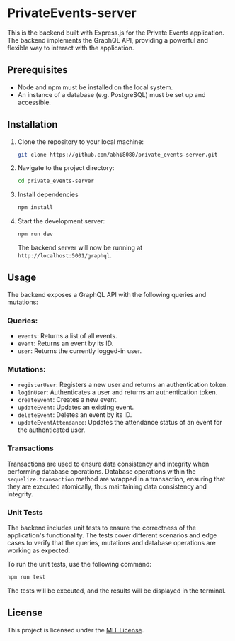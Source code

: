 # PrivateEvents-server

This is the backend built with Express.js for the Private Events application. The backend implements the GraphQL API, providing a powerful and flexible way to interact with the application.

## Prerequisites

- Node and npm must be installed on the local system.
- An instance of a database (e.g. PostgreSQL) must be set up and accessible.

## Installation

1. Clone the repository to your local machine:

   ```bash
   git clone https://github.com/abhi8080/private_events-server.git
   ```

2. Navigate to the project directory:

   ```bash
   cd private_events-server
   ```

3. Install dependencies

   ```bash
   npm install
   ```

4. Start the development server:

   ```bash
   npm run dev
   ```

   The backend server will now be running at `http://localhost:5001/graphql`.

## Usage

The backend exposes a GraphQL API with the following queries and mutations:

### Queries:

- `events`: Returns a list of all events.
- `event`: Returns an event by its ID.
- `user`: Returns the currently logged-in user.

### Mutations:

- `registerUser`: Registers a new user and returns an authentication token.
- `loginUser`: Authenticates a user and returns an authentication token.
- `createEvent`: Creates a new event.
- `updateEvent`: Updates an existing event.
- `deleteEvent`: Deletes an event by its ID.
- `updateEventAttendance`: Updates the attendance status of an event for the authenticated user.

### Transactions

Transactions are used to ensure data consistency and integrity when performing database operations. Database operations within the `sequelize.transaction` method are wrapped in a transaction, ensuring that they are executed atomically, thus maintaining data consistency and integrity.

### Unit Tests

The backend includes unit tests to ensure the correctness of the application's functionality. The tests cover different scenarios and edge cases to verify that the queries, mutations and database operations are working as expected.

To run the unit tests, use the following command:

```bash
npm run test
```

The tests will be executed, and the results will be displayed in the terminal.

## License

This project is licensed under the [MIT License](LICENSE).
